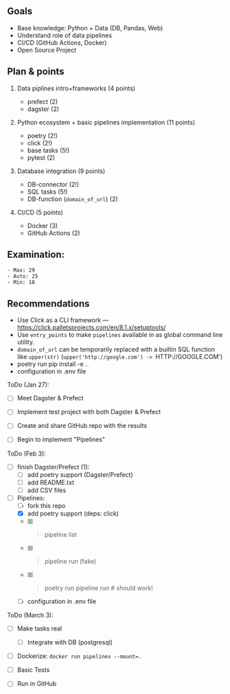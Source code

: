 ## Goals

- Base knowledge: Python + Data (DB, Pandas, Web)
- Understand role of data pipelines
- CI/CD (GitHub Actions, Docker)
- Open Source Project


## Plan & points

1. Data piplines intro+frameworks (4 points)
    - prefect (2)
    - dagster (2)

2. Python ecosystem + basic pipelines implementation (11 points)
    - poetry (2!)
    - click (2!)
    - base tasks (5!)
    - pytest (2)

3. Database integration (9 points)
    - DB-connector (2!)
    - SQL tasks (5!)
    - DB-function (`domain_of_url`) (2)

4. CI/CD (5 points)
    - Docker (3)
    - GitHub Actions (2)


## Examination:

    - Max: 29
    - Auto: 25
    - Min: 18


## Recommendations

- Use Click as a CLI framework — https://click.palletsprojects.com/en/8.1.x/setuptools/
- Use `entry_points` to make `pipelines` available in as global command line utility.
- `domain_of_url` can be temporarily replaced with a builtin SQL function like `upper(str)` (`upper('http://google.com') -> `HTTP://GOOGLE.COM')
- poetry run pip install -e .
- configuration in .env file


ToDo (Jan 27):
- [ ] Meet Dagster & Prefect
- [ ] Implement test project with both Dagster & Prefect
- [ ] Create and share GitHub repo with the results
- [ ] Begin to implement "Pipelines"


ToDo (Feb 3):
- [ ] finish Dagster/Prefect (1):
    - [ ] add poetry support (Dagster/Prefect)
    - [ ] add README.txt
    - [ ] add CSV files
- [ ] Pipelines:
    - [ ] fork this repo
    - [x] add poetry support (deps: click)
    - [x] > pipeline list
    - [x] > pipeline run (fake)
    - [x] > poetry run pipeline run  # should work!
    - [ ] configuration in .env file
 
ToDo (March 3):
- [ ] Make tasks real
    - [ ] Integrate with DB (postgresql)
- [ ] Dockerize: `docker run pipelines --mount=.`
- [ ] Basic Tests
- [ ] Run in GitHub

